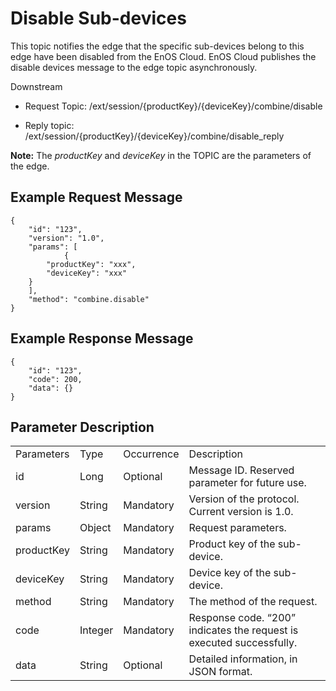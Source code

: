 # Disable Sub-devices

This topic notifies the edge that the specific sub-devices belong to
this edge have been disabled from the EnOS Cloud. EnOS Cloud publishes
the disable devices message to the edge topic asynchronously.

Downstream
- Request Topic: /ext/session/{productKey}/{deviceKey}/combine/disable

- Reply topic: /ext/session/{productKey}/{deviceKey}/combine/disable_reply

**Note:** The *productKey* and *deviceKey* in the TOPIC are the parameters of the edge.

## Example Request Message

```
{
	"id": "123",
	"version": "1.0",
	"params": [
            {
		"productKey": "xxx",
		"deviceKey": "xxx"
	}
	],
	"method": "combine.disable"
}

```

## Example Response Message

```
{
	"id": "123",
	"code": 200,
	"data": {}
}
```

## Parameter Description​

<table>
  <tr>
    <td>Parameters</td>
    <td>Type​</td>
    <td>Occurrence </td>
    <td>Description</td>
  </tr>
  <tr>
    <td>id</td>
    <td>Long</td>
    <td>Optional</td>
    <td>Message ID. Reserved parameter for future use.</td>
  </tr>
  <tr>
    <td>version</td>
    <td>String</td>
    <td>Mandatory</td>
    <td>Version of the protocol. Current version is 1.0.</td>
  </tr>
  <tr>
    <td>params</td>
    <td>Object</td>
    <td>Mandatory</td>
    <td>Request parameters. </td>
  </tr>
  <tr>
    <td>productKey</td>
    <td>String</td>
    <td>Mandatory</td>
    <td>Product key of the sub-device.</td>
  </tr>
  <tr>
    <td>deviceKey</td>
    <td>String</td>
    <td>Mandatory</td>
    <td>Device key of the sub-device.</td>
  </tr>
  <tr>
    <td>method</td>
    <td>String</td>
    <td>Mandatory</td>
    <td>The method of the request.</td>
  </tr>
  <tr>
    <td>code</td>
    <td>Integer</td>
    <td>Mandatory</td>
    <td>Response code. &ldquo;200&rdquo; indicates the request is   executed successfully. </td>
  </tr>
  <tr>
    <td>data</td>
    <td>String</td>
    <td>Optional </td>
    <td>Detailed information, in JSON format. </td>
  </tr>
</table>
